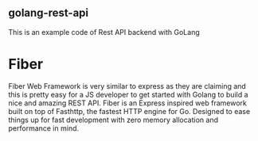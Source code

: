 ## golang-rest-api
This is an example code of Rest API backend with GoLang

# Fiber
Fiber Web Framework is very similar to express as they are claiming and this is pretty easy for a JS developer to get started with Golang to build a nice and amazing REST API.
Fiber is an Express inspired web framework built on top of Fasthttp, the fastest HTTP engine for Go. Designed to ease things up for fast development with zero memory allocation and performance in mind.